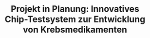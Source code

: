 ---
title: 'Projekt in Planung: Innovatives Chip-Testsystem zur Entwicklung von Krebsmedikamenten'
excerpt: '
Krebs ist noch immer eine der häufigsten Todesursachen weltweit. In der Forschung wird kontinuierlich nach geeigneten Wirkstoffen geforscht. Das Problem: Versuche an Tieren lassen sich oft nicht gut auf das menschliche Immunsystem übertragen oder es treten Nebenwirkungen auf. Die Universität Tübingen und die Unternehmen Miltenyi Biotec B.V. & Co. KG und LaVision BioTec GmbH wollen eine Lösung dafür entwickeln: Ein "Organ-on-a-chip"- Testsystem. Mehrere Chips werden mit verschiedenen Gewebetypen miteinander verbunden und imitieren die Interaktion zwischen Tumor und Immunzellen. In Zukunft könnten Medikamente so schneller entwickelt und getestet werden.'
---